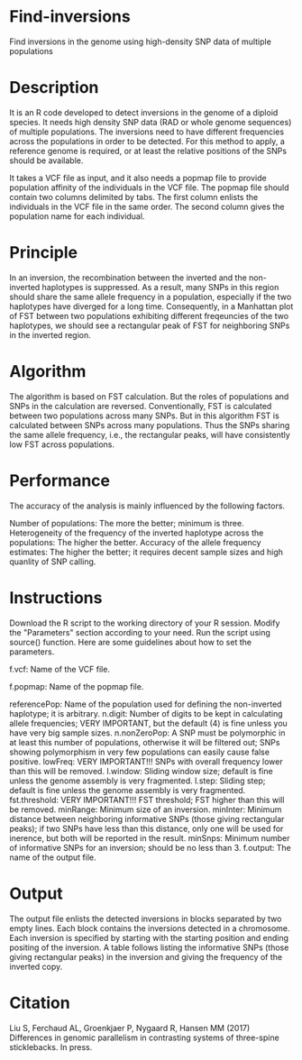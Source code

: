 # Find-inversions
Find inversions in the genome using high-density SNP data of multiple populations

# Description
It is an R code developed to detect inversions in the genome of a diploid species. It needs high density SNP data (RAD or whole genome sequences) of multiple populations. The inversions need to have different frequencies across the populations in order to be detected. For this method to apply, a reference genome is required, or at least the relative positions of the SNPs should be available.

It takes a VCF file as input, and it also needs a popmap file to provide population affinity of the individuals in the VCF file. The popmap file should contain two columns delimited by tabs. The first column enlists the individuals in the VCF file in the same order. The second column gives the population name for each individual.

# Principle
In an inversion, the recombination between the inverted and the non-inverted haplotypes is suppressed. As a result, many SNPs in this region should share the same allele frequency in a population, especially if the two haplotypes have diverged for a long time. Consequently, in a Manhattan plot of FST between two populations exhibiting different freqeuncies of the two haplotypes, we should see a rectangular peak of FST for neighboring SNPs in the inverted region.

# Algorithm
The algorithm is based on FST calculation. But the roles of populations and SNPs in the calculation are reversed. Conventionally, FST is calculated between two populations across many SNPs. But in this algorithm FST is calculated between SNPs across many populations. Thus the SNPs sharing the same allele frequency, i.e., the rectangular peaks, will have consistently low FST across populations.

# Performance
The accuracy of the analysis is mainly influenced by the following factors.

Number of populations: The more the better; minimum is three.
Heterogeneity of the frequency of the inverted haplotype across the populations: The higher the better.
Accuracy of the allele frequency estimates: The higher the better; it requires decent sample sizes and high quanlity of SNP calling.

# Instructions
Download the R script to the working directory of your R session. Modify the "Parameters" section according to your need. Run the script using source() function. Here are some guidelines about how to set the parameters.

f.vcf: Name of the VCF file.

f.popmap: Name of the popmap file.

referencePop: Name of the population used for defining the non-inverted haplotype; it is arbitrary.
n.digit: Number of digits to be kept in calculating allele frequencies; VERY IMPORTANT, but the default (4) is fine unless you have very big sample sizes.
n.nonZeroPop: A SNP must be polymorphic in at least this number of populations, otherwise it will be filtered out; SNPs showing polymorphism in very few populations can easily cause false positive.
lowFreq: VERY IMPORTANT!!! SNPs with overall frequency lower than this will be removed.
l.window: Sliding window size; default is fine unless the genome assembly is very fragmented.
l.step: Sliding step; default is fine unless the genome assembly is very fragmented.
fst.threshold: VERY IMPORTANT!!! FST threshold; FST higher than this will be removed.
minRange: Minimum size of an inversion.
minInter: Minimum distance between neighboring informative SNPs (those giving rectangular peaks); if two SNPs have less than this distance, only one will be used for inerence, but both will be reported in the result.
minSnps: Minimum number of informative SNPs for an inversion; should be no less than 3.
f.output: The name of the output file.

# Output
The output file enlists the detected inversions in blocks separated by two empty lines. Each block contains the inversions detected in a chromosome. Each inversion is specified by starting with the starting position and ending positing of the inversion. A table follows listing the informative SNPs (those giving rectangular peaks) in the inversion and giving the frequency of the inverted copy.

# Citation
Liu S, Ferchaud AL, Groenkjaer P, Nygaard R, Hansen MM (2017) Differences in genomic parallelism in contrasting systems of three-spine sticklebacks. In press.
